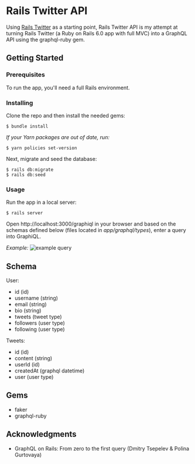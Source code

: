 # Rails Twitter API

Using [Rails Twitter](https://github.com/jwluong/rails_twitter) as a starting point, Rails Twitter API is my attempt at turning Rails Twitter (a Ruby on Rails 6.0 app with full MVC) into a GraphQL API using the graphql-ruby gem.

## Getting Started

### Prerequisites

To run the app, you'll need a full Rails environment.

### Installing

Clone the repo and then install the needed gems:

```
$ bundle install
```
*If your Yarn packages are out of date, run:*
```
$ yarn policies set-version
```

Next, migrate and seed the database:

```
$ rails db:migrate
$ rails db:seed
```

### Usage

Run the app in a local server:

```
$ rails server
```

Open http://localhost:3000/graphiql in your browser and based on the schemas defined below (files located in *app/graphql/types*), enter a query into GraphiQL.

*Example:*
![example query](https://i.imgur.com/BFhyJTi.png)

## Schema

User: 
* id (id)
* username (string)
* email (string)
* bio (string)
* tweets (tweet type)
* followers (user type)
* following (user type)

Tweets:
* id (id)
* content (string)
* userId (id)
* createdAt (graphql datetime)
* user (user type)

## Gems

* faker
* graphql-ruby

## Acknowledgments

* GraphQL on Rails: From zero to the first query (Dmitry Tsepelev & Polina Gurtovaya)
